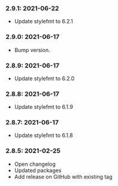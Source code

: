 ### 2.9.1: 2021-06-22

* Update stylefmt to 6.2.1

### 2.9.0: 2021-06-17

* Bump version.

### 2.8.9: 2021-06-17

* Update stylefmt to 6.2.0

### 2.8.8: 2021-06-17

* Update stylefmt to 6.1.9

### 2.8.7: 2021-06-17

* Update stylefmt to 6.1.8

### 2.8.5: 2021-02-25

* Open changelog
* Updated packages
* Add release on GitHub with existing tag
